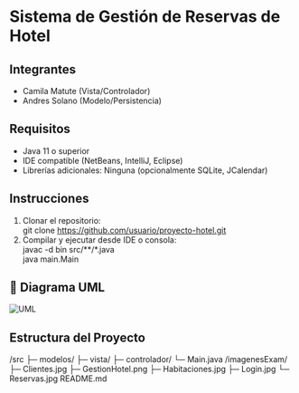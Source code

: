 # Sistema de Gestión de Reservas de Hotel

## Integrantes
- Camila Matute (Vista/Controlador)
- Andres Solano (Modelo/Persistencia)

## Requisitos
- Java 11 o superior
- IDE compatible (NetBeans, IntelliJ, Eclipse)
- Librerías adicionales: Ninguna (opcionalmente SQLite, JCalendar)

## Instrucciones
1. Clonar el repositorio:  
   git clone https://github.com/usuario/proyecto-hotel.git
2. Compilar y ejecutar desde IDE o consola:  
   javac -d bin src/**/*.java  
   java main.Main


## 🧩 Diagrama UML

![UML](/imagenesExam/GestionHotel.png)


## Estructura del Proyecto
/src
 ├─ modelos/
 ├─ vista/
 ├─ controlador/
 └─ Main.java
/imagenesExam/
 ├─ Clientes.jpg
 ├─ GestionHotel.png
 ├─ Habitaciones.jpg
 ├─ Login.jpg
 └─ Reservas.jpg
README.md
